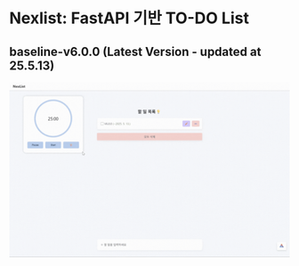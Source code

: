 # Nexlist: FastAPI 기반 TO-DO List
## baseline-v6.0.0 (Latest Version - updated at 25.5.13)
!['demo'](./nexlist-app/static/images/v6.0.0-demo.gif)
